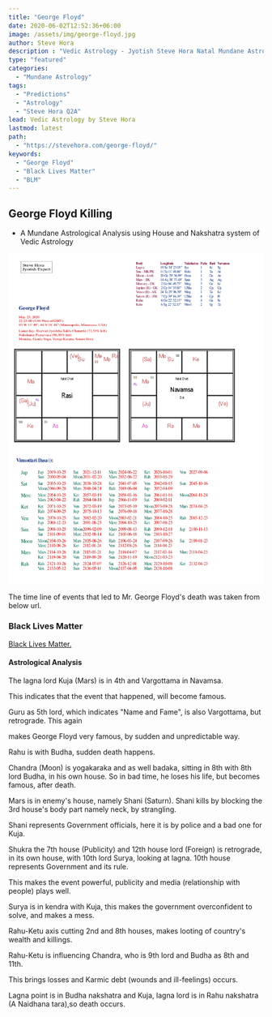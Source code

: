 ```yaml
---
title: "George Floyd"
date: 2020-06-02T12:52:36+06:00
image: /assets/img/george-floyd.jpg
author: Steve Hora
description : "Vedic Astrology - Jyotish Steve Hora Natal Mundane Astrology Horoscope Reading Predictions George Floyd"
type: "featured"
categories: 
  - "Mundane Astrology"
tags:
  - "Predictions"
  - "Astrology"
  - "Steve Hora Q2A"  
lead: Vedic Astrology by Steve Hora
lastmod: latest 
path:
  - "https://stevehora.com/george-floyd/"
keywords:
  - "George Floyd"
  - "Black Lives Matter"
  - "BLM"
---
```


## George Floyd Killing
- A Mundane Astrological Analysis using House and Nakshatra system of Vedic Astrology

![GeorgeFloyd](/assets/img/georgefloyd.png)

The time line of events that led to Mr. George Floyd's death was taken from below url.

### Black Lives Matter

[Black Lives Matter. ](https://en.wikipedia.org/wiki/Killing_of_George_Floyd)

#### Astrological Analysis

The lagna lord Kuja (Mars) is in 4th and Vargottama in Navamsa.

This indicates that the event that happened, will become famous.

Guru as 5th lord, which indicates "Name and Fame", is also Vargottama, but retrograde. This again

makes George Floyd very famous, by sudden and unpredictable way.

Rahu is with Budha, sudden death happens.

Chandra (Moon) is yogakaraka and as well badaka, sitting in 8th with 8th lord Budha, in his own house. So in bad time, he loses his life, but becomes famous, after death.

Mars is in enemy's house, namely Shani (Saturn). Shani kills by blocking the 3rd house's body part namely neck, by strangling.

Shani represents Government officials, here it is by police and a bad one for Kuja.

Shukra the 7th house (Publicity) and 12th house lord (Foreign) is retrograde, in its own house, with 10th lord Surya, looking at lagna. 10th house represents Government and its rule.

This makes the event powerful, publicity and media (relationship with people) plays well.

Surya is in kendra with Kuja, this makes the government overconfident to solve, and makes a mess.

Rahu-Ketu axis cutting 2nd and 8th houses, makes looting of country's wealth and killings.

Rahu-Ketu is influencing Chandra, who is 9th lord and Budha as 8th and 11th.

This brings losses and Karmic debt (wounds and ill-feelings) occurs.

Lagna point is in Budha nakshatra and Kuja, lagna lord is in Rahu nakshatra (A Naidhana tara),so death occurs.

